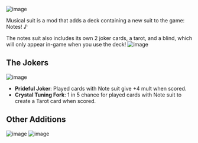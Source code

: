 ![image](https://github.com/itayfeder/MusicalSuit/assets/24474796/3642751d-8065-4581-8106-4bf8603e25bd)

Musical suit is a mod that adds a deck containing a new suit to the game: Notes! ♪

The notes suit also includes its own 2 joker cards, a tarot, and a blind, which will only appear in-game when you use the deck!
![image](https://github.com/itayfeder/MusicalSuit/assets/24474796/f99b8522-7e14-4e03-8b70-990f5439607d)


## The Jokers
![image](https://github.com/itayfeder/MusicalSuit/assets/24474796/2ea74d14-7b1f-45c8-be58-9cf103f60353)
- **Prideful Joker**: Played cards with Note suit give +4 mult when scored.
- **Crystal Tuning Fork**: 1 in 5 chance for played cards with Note suit to create a Tarot card when scored.

## Other Additions
![image](https://github.com/itayfeder/MusicalSuit/assets/24474796/e75bb5f2-2a14-4b2a-8501-98e8f0010521)  ![image](https://github.com/itayfeder/MusicalSuit/assets/24474796/756aabcf-3d3c-4222-92c1-e49860aa7b9c)

